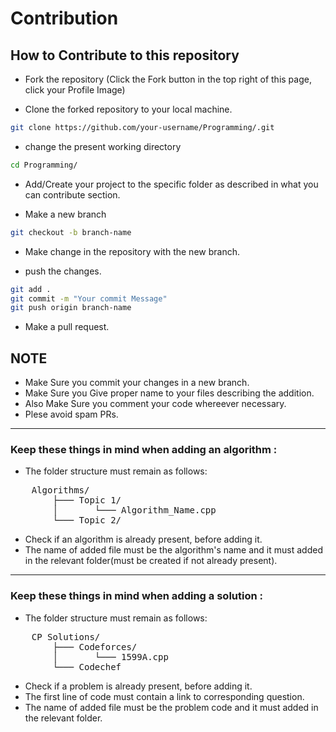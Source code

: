 # Contribution
## How to Contribute to this repository

* Fork the repository (Click the Fork button in the top right of this page, click your Profile Image)

* Clone the forked repository to your local machine.
```bash
git clone https://github.com/your-username/Programming/.git
```

* change the present working directory
```bash
cd Programming/
```

* Add/Create your project to the specific folder as described in what you can contribute section.

* Make a new branch
```bash
git checkout -b branch-name
```

* Make change in the repository with the new branch.

* push the changes.
```bash
git add .
git commit -m "Your commit Message"
git push origin branch-name
```

* Make a pull request.

## NOTE
* Make Sure you commit your changes in a new branch.
* Make Sure you Give proper name to your files describing the addition.
* Also Make Sure you comment your code whereever necessary.
* Plese avoid spam PRs.

***

### Keep these things in mind when adding an algorithm :

* The folder structure must remain as follows:
<pre>
	Algorithms/
		├─── Topic 1/
		│       └─── Algorithm_Name.cpp     
		└─── Topic 2/
</pre>

* Check if an algorithm is already present, before adding it.
* The name of added file must be the algorithm's name and it must added in the relevant folder(must be created if not already present).

***

### Keep these things in mind when adding a solution :

-   The folder structure must remain as follows:
<pre>
	CP Solutions/
		├─── Codeforces/
		│       └─── 1599A.cpp     
		└─── Codechef
</pre>
-   Check if a problem is already present, before adding it.
-   The first line of code must contain a link to corresponding question.
-   The name of added file must be the problem code and it must added in the relevant folder.
